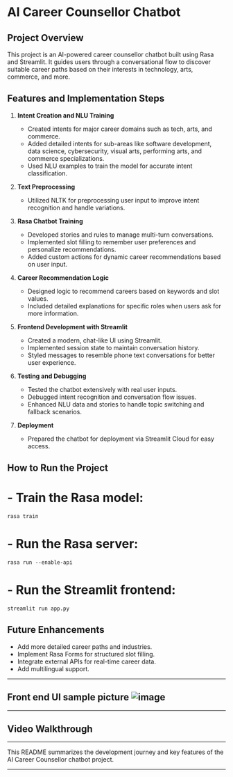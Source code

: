 # AI Career Counsellor Chatbot

## Project Overview
This project is an AI-powered career counsellor chatbot built using Rasa and Streamlit. It guides users through a conversational flow to discover suitable career paths based on their interests in technology, arts, commerce, and more.

## Features and Implementation Steps

1. **Intent Creation and NLU Training**
   - Created intents for major career domains such as tech, arts, and commerce.
   - Added detailed intents for sub-areas like software development, data science, cybersecurity, visual arts, performing arts, and commerce specializations.
   - Used NLU examples to train the model for accurate intent classification.

2. **Text Preprocessing**
   - Utilized NLTK for preprocessing user input to improve intent recognition and handle variations.

3. **Rasa Chatbot Training**
   - Developed stories and rules to manage multi-turn conversations.
   - Implemented slot filling to remember user preferences and personalize recommendations.
   - Added custom actions for dynamic career recommendations based on user input.

4. **Career Recommendation Logic**
   - Designed logic to recommend careers based on keywords and slot values.
   - Included detailed explanations for specific roles when users ask for more information.

5. **Frontend Development with Streamlit**
   - Created a modern, chat-like UI using Streamlit.
   - Implemented session state to maintain conversation history.
   - Styled messages to resemble phone text conversations for better user experience.

6. **Testing and Debugging**
   - Tested the chatbot extensively with real user inputs.
   - Debugged intent recognition and conversation flow issues.
   - Enhanced NLU data and stories to handle topic switching and fallback scenarios.

7. **Deployment**
   - Prepared the chatbot for deployment via Streamlit Cloud for easy access.

## How to Run the Project

# - Train the Rasa model:
    rasa train
# - Run the Rasa server:
    rasa run --enable-api
# - Run the Streamlit frontend:
    streamlit run app.py


## Future Enhancements

- Add more detailed career paths and industries.
- Implement Rasa Forms for structured slot filling.
- Integrate external APIs for real-time career data.
- Add multilingual support.
---
Front end UI sample picture
![image](https://github.com/user-attachments/assets/63b12937-e888-41e3-8ab9-fcb96b7c36d7)
---
---

## Video Walkthrough

<!-- Add your video walkthrough here -->



---

This README summarizes the development journey and key features of the AI Career Counsellor chatbot project.

---


